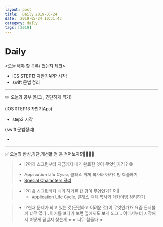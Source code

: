 ```yaml
---
layout: post
title:  Daily 2019-05-24
date:  2019-05-24 10:31:43
category: daily
tags: [2019]
---
```


# Daily

<오늘 해야 할 목록/ 했는지 체크>

- iOS STEP13 자판기APP 시작!
- swift 문법 정리

------

✏️ 오늘의 공부 (링크 , 간단하게 적기)

(iOS STEP13 자판기App)

- step3 시작 


(swift 문법정리)

-

------

✅ 오늘의 반성,칭찬,개선할 점 등 적어보자⁉️🤔🤫😰😆

> - ⁉️어제 스크럼부터 지금까지 내가 완료한 것이 무엇인가? ⁉️ 😆
> * Application Life Cycle, 클래스 객체 복사와 아카이빙 학습하기
> * [Special Characters 정리](https://mynameisscappy.tistory.com/1)

> - ️️️️⁉️다음 스크럼까지 내가 하기로 한 것이 무엇인가? ⁉️ 🤔
>   * Application Life Cycle, 클래스 객체 복사와 아카이빙 정리하기

> - ⁉️현재 문제가 되고 있는 것(곤란하고 어려운 것)이 무엇인가 ⁉️
>   요즘 문서볼께 너무 많다.. 이거를 보다가 보면 옆에꺼도 보게 되고... 어디서부터 시작해서 어떻게 끝낼지 찾는게 ㅠㅠ 너무 힘들다 ㅠ 
